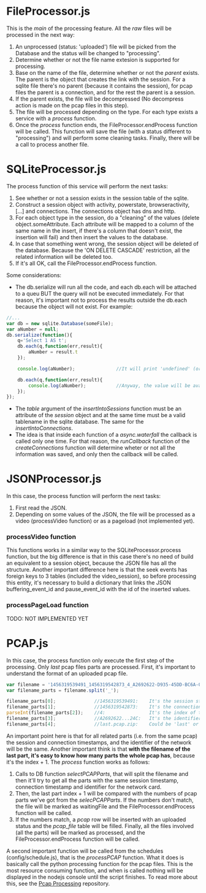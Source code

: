 # FileProcessor.js

This is the *main* of the processing feature. All the _raw_ files will be processed in the next way:

1. An unprocessed (status: 'uploaded') file will be picked from the Database and the status will be changed to "processing".
2. Determine whether or not the file name extesion is supported for processing.
2. Base on the name of the file, determine whether or not the _parent_ exists. The parent is the object that creates the link with the session. For a sqlite file there's no parent (because it contains the session), for pcap files the parent is a connection, and for the rest the parent is a session.
3. If the parent exists, the file will be decompressed (No decompress action is made on the pcap files in this step).
4. The file will be processed depending on the type. For each type exists a service with a _process_ function.
5. Once the _process_ function ends, the FileProcessor.endProcess function will be called. This function will save the file (with a status different to "processing") and will perform some cleaning tasks. Finally, there will be a call to process another file.


# SQLiteProcessor.js

The process function of this service will perform the next tasks:

1. See whether or not a session exists in the session table of the sqlite.
2. Construct a session object with activity, powerstate, browseractivity, [...] and connections. The connections object has dns and http.
3. For each object type in the session, do a "cleaning" of the values (delete object.someAttribute. Each attribute will be mapped to a column of the same name in the insert, if there's a column that doesn't exist, the insertion will fail) and then insert the values to the database.
4. In case that something went wrong, the session object will be deleted of the database. Because the 'ON DELETE CASCADE' restriction, all the related information will be deleted too.
5. If it's all OK, call the FileProcessor.endProcess function.

Some considerations:

* The db.serialize will run all the code, and each db.each will be attached to a queu BUT the query will not be executed immediately. For that reason, it's important not to process the results outside the db.each because the object will not exist. For example:
```javascript
//...
var db = new sqlite.Database(someFile);
var aNumber = null;
db.serialize(function(){
	q='Select 1 AS t';
	db.each(q,function(err,result){
		aNumber = result.t
	});

	console.log(aNumber); 				//It will print 'undefined' (or null, I'm not sure)

	db.each(q,function(err,result){
		console.log(aNumber);			//Anyway, the value will be available for the followings db.each. It will print '1'
	});
}); 
```

* The _table_ argument of the _insertIntoSessions_ function must be an attribute of the _session_ object and at the same time must be a valid tablename in the sqlite database. The same for the _insertIntoConnections_.
* The idea is that inside each function of a _async.waterfall_ the callback is called only one time. For that reason, the _runCallback_ function of the _createConnections_ function will determine wheter or not all the information was saved, and only then the callback will be called.



# JSONProcessor.js

In this case, the process function will perform the next tasks:

1. First read the JSON.
2. Depending on some values of the JSON, the file will be processed as a video (processVideo function) or as a pageload (not implemented yet).


### processVideo function

This functions works in a similar way to the SQLiteProcessor.process function, but the big difference is that in this case there's no need of build an equivalent to a session object, because the JSON file has all the structure. Another important difference here is that the seek events has foreign keys to 3 tables (included the video_session), so before processing this entity, it's necessary to build a dictionary that links the JSON buffering_event_id and pause_event_id with the id of the inserted values.


### processPageLoad function

TODO: NOT IMPLEMENTED YET 


# PCAP.js

In this case, the process function only execute the first step of the processing. Only _last_ pcap files parts are processed. First, it's important to understand the format of an uploaded pcap file. 

```javascript
var filename = '1456319539491_1456319542873_4_A2692622-D935-45DD-BC6A-0FEA4F88524C_last.pcap.zip';
var filename_parts = filename.split('_');

filename_parts[0];				//1456319539491:	It's the session start timestamp where the pcap was recorded
filename_parts[1];				//1456319542873:	It's the connection start timestamp where the pcap was recorded
parseInt(filename_parts[2]);	//4:				It's the index of the part starting from 0
filename_parts[3];				//A2692622...24C:	It's the identifier for the network card (Is like the mac)
filename_parts[4]; 				//last.pcap.zip:	Could be 'last' or 'part'.
```

An important point here is that for all related parts (i.e. from the same pcap) the session and connection timestamps, and the identifier of the network will be the same. Another important think is that **with the filename of the last part, it's easy to know how many parts the whole pcap has**, because it's the index + 1. The _process_ function works as follows:

1. Calls to DB function _selectPCAPParts_, that will split the filename and then it'll try to get all the parts with the same session timestamp, connection timestamp and identifier for the network card.
2. Then, the last part index + 1 will be compared with the numbers of pcap parts we've got from the _selecPCAPParts_. If the numbers don't match, the file will be marked as waitingFile and the FileProcessor.endProcess function will be called.
3. If the numbers match, a _pcap_ row will be inserted with an uploaded status and the _pcap\_file_ table will be filled. Finally, all the files involved (all the parts) will be marked as processed, and the FileProcessor.endProcess function will be called.

A second important function will be called from the schedules (config/schedule.js), that is the _processPCAP_ function. What it does is basically call the python processing function for the pcap files. This is the most resource consuming function, and when is called nothing will be displayed in the nodejs console until the script finishes. To read more about this, see the [Pcap Processing](https://github.com/julioadriazola/pcapProcessing) repository.